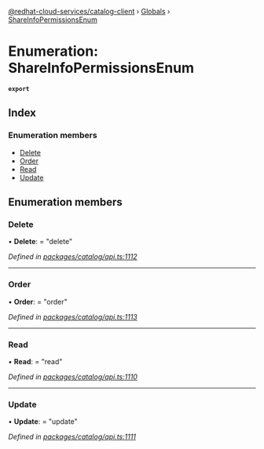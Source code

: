 [@redhat-cloud-services/catalog-client](../README.md) › [Globals](../globals.md) › [ShareInfoPermissionsEnum](shareinfopermissionsenum.md)

# Enumeration: ShareInfoPermissionsEnum

**`export`** 

## Index

### Enumeration members

* [Delete](shareinfopermissionsenum.md#delete)
* [Order](shareinfopermissionsenum.md#order)
* [Read](shareinfopermissionsenum.md#read)
* [Update](shareinfopermissionsenum.md#update)

## Enumeration members

###  Delete

• **Delete**: = "delete"

*Defined in [packages/catalog/api.ts:1112](https://github.com/Hyperkid123/javascript-clients/blob/master/packages/catalog/api.ts#L1112)*

___

###  Order

• **Order**: = "order"

*Defined in [packages/catalog/api.ts:1113](https://github.com/Hyperkid123/javascript-clients/blob/master/packages/catalog/api.ts#L1113)*

___

###  Read

• **Read**: = "read"

*Defined in [packages/catalog/api.ts:1110](https://github.com/Hyperkid123/javascript-clients/blob/master/packages/catalog/api.ts#L1110)*

___

###  Update

• **Update**: = "update"

*Defined in [packages/catalog/api.ts:1111](https://github.com/Hyperkid123/javascript-clients/blob/master/packages/catalog/api.ts#L1111)*
